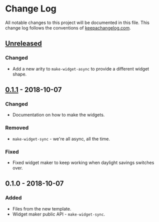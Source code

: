 # Change Log
All notable changes to this project will be documented in this file. This change log follows the conventions of [keepachangelog.com](http://keepachangelog.com/).

## [Unreleased]
### Changed
- Add a new arity to `make-widget-async` to provide a different widget shape.

## [0.1.1] - 2018-10-07
### Changed
- Documentation on how to make the widgets.

### Removed
- `make-widget-sync` - we're all async, all the time.

### Fixed
- Fixed widget maker to keep working when daylight savings switches over.

## 0.1.0 - 2018-10-07
### Added
- Files from the new template.
- Widget maker public API - `make-widget-sync`.

[Unreleased]: https://github.com/your-name/mockery/compare/0.1.1...HEAD
[0.1.1]: https://github.com/your-name/mockery/compare/0.1.0...0.1.1
